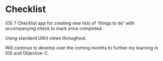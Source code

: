 Checklist
=========

iOS 7 Checklist app for creating new lists of 'things to do' with accompanying check to mark once completed. 

Using standard UIKit views throughout.

Will continue to develop over the coming months to further my learning in iOS and Objective-C. 


